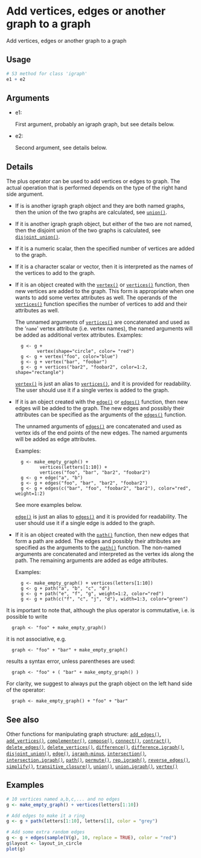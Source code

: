 # Add vertices, edges or another graph to a graph

Add vertices, edges or another graph to a graph

## Usage

``` r
# S3 method for class 'igraph'
e1 + e2
```

## Arguments

- e1:

  First argument, probably an igraph graph, but see details below.

- e2:

  Second argument, see details below.

## Details

The plus operator can be used to add vertices or edges to graph. The
actual operation that is performed depends on the type of the right hand
side argument.

- If is is another igraph graph object and they are both named graphs,
  then the union of the two graphs are calculated, see
  [`union()`](https://r.igraph.org/reference/union.md).

- If it is another igraph graph object, but either of the two are not
  named, then the disjoint union of the two graphs is calculated, see
  [`disjoint_union()`](https://r.igraph.org/reference/disjoint_union.md).

- If it is a numeric scalar, then the specified number of vertices are
  added to the graph.

- If it is a character scalar or vector, then it is interpreted as the
  names of the vertices to add to the graph.

- If it is an object created with the
  [`vertex()`](https://r.igraph.org/reference/vertex.md) or
  [`vertices()`](https://r.igraph.org/reference/vertex.md) function,
  then new vertices are added to the graph. This form is appropriate
  when one wants to add some vertex attributes as well. The operands of
  the [`vertices()`](https://r.igraph.org/reference/vertex.md) function
  specifies the number of vertices to add and their attributes as well.

  The unnamed arguments of
  [`vertices()`](https://r.igraph.org/reference/vertex.md) are
  concatenated and used as the ‘`name`’ vertex attribute (i.e. vertex
  names), the named arguments will be added as additional vertex
  attributes. Examples:

        g <- g +
              vertex(shape="circle", color= "red")
        g <- g + vertex("foo", color="blue")
        g <- g + vertex("bar", "foobar")
        g <- g + vertices("bar2", "foobar2", color=1:2, shape="rectangle")

  [`vertex()`](https://r.igraph.org/reference/vertex.md) is just an
  alias to [`vertices()`](https://r.igraph.org/reference/vertex.md), and
  it is provided for readability. The user should use it if a single
  vertex is added to the graph.

- If it is an object created with the
  [`edge()`](https://r.igraph.org/reference/edge.md) or
  [`edges()`](https://r.igraph.org/reference/edge.md) function, then new
  edges will be added to the graph. The new edges and possibly their
  attributes can be specified as the arguments of the
  [`edges()`](https://r.igraph.org/reference/edge.md) function.

  The unnamed arguments of
  [`edges()`](https://r.igraph.org/reference/edge.md) are concatenated
  and used as vertex ids of the end points of the new edges. The named
  arguments will be added as edge attributes.

  Examples:

        g <- make_empty_graph() +
               vertices(letters[1:10]) +
               vertices("foo", "bar", "bar2", "foobar2")
        g <- g + edge("a", "b")
        g <- g + edges("foo", "bar", "bar2", "foobar2")
        g <- g + edges(c("bar", "foo", "foobar2", "bar2"), color="red", weight=1:2)

  See more examples below.

  [`edge()`](https://r.igraph.org/reference/edge.md) is just an alias to
  [`edges()`](https://r.igraph.org/reference/edge.md) and it is provided
  for readability. The user should use it if a single edge is added to
  the graph.

- If it is an object created with the
  [`path()`](https://r.igraph.org/reference/path.md) function, then new
  edges that form a path are added. The edges and possibly their
  attributes are specified as the arguments to the
  [`path()`](https://r.igraph.org/reference/path.md) function. The
  non-named arguments are concatenated and interpreted as the vertex ids
  along the path. The remaining arguments are added as edge attributes.

  Examples:

        g <- make_empty_graph() + vertices(letters[1:10])
        g <- g + path("a", "b", "c", "d")
        g <- g + path("e", "f", "g", weight=1:2, color="red")
        g <- g + path(c("f", "c", "j", "d"), width=1:3, color="green")

It is important to note that, although the plus operator is commutative,
i.e. is possible to write

      graph <- "foo" + make_empty_graph()

it is not associative, e.g.

      graph <- "foo" + "bar" + make_empty_graph()

results a syntax error, unless parentheses are used:

      graph <- "foo" + ( "bar" + make_empty_graph() )

For clarity, we suggest to always put the graph object on the left hand
side of the operator:

      graph <- make_empty_graph() + "foo" + "bar"

## See also

Other functions for manipulating graph structure:
[`add_edges()`](https://r.igraph.org/reference/add_edges.md),
[`add_vertices()`](https://r.igraph.org/reference/add_vertices.md),
[`complementer()`](https://r.igraph.org/reference/complementer.md),
[`compose()`](https://r.igraph.org/reference/compose.md),
[`connect()`](https://r.igraph.org/reference/ego.md),
[`contract()`](https://r.igraph.org/reference/contract.md),
[`delete_edges()`](https://r.igraph.org/reference/delete_edges.md),
[`delete_vertices()`](https://r.igraph.org/reference/delete_vertices.md),
[`difference()`](https://r.igraph.org/reference/difference.md),
[`difference.igraph()`](https://r.igraph.org/reference/difference.igraph.md),
[`disjoint_union()`](https://r.igraph.org/reference/disjoint_union.md),
[`edge()`](https://r.igraph.org/reference/edge.md),
[`igraph-minus`](https://r.igraph.org/reference/igraph-minus.md),
[`intersection()`](https://r.igraph.org/reference/intersection.md),
[`intersection.igraph()`](https://r.igraph.org/reference/intersection.igraph.md),
[`path()`](https://r.igraph.org/reference/path.md),
[`permute()`](https://r.igraph.org/reference/permute.md),
[`rep.igraph()`](https://r.igraph.org/reference/rep.igraph.md),
[`reverse_edges()`](https://r.igraph.org/reference/reverse_edges.md),
[`simplify()`](https://r.igraph.org/reference/simplify.md),
[`transitive_closure()`](https://r.igraph.org/reference/transitive_closure.md),
[`union()`](https://r.igraph.org/reference/union.md),
[`union.igraph()`](https://r.igraph.org/reference/union.igraph.md),
[`vertex()`](https://r.igraph.org/reference/vertex.md)

## Examples

``` r
# 10 vertices named a,b,c,... and no edges
g <- make_empty_graph() + vertices(letters[1:10])

# Add edges to make it a ring
g <- g + path(letters[1:10], letters[1], color = "grey")

# Add some extra random edges
g <- g + edges(sample(V(g), 10, replace = TRUE), color = "red")
g$layout <- layout_in_circle
plot(g)
```
